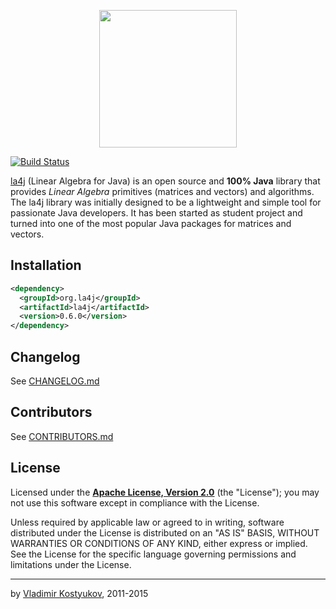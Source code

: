 <p align="center">
  <img src="https://raw.github.com/vkostyukov/la4j/master/la4j-logo.png" width="220px" />
<p>

[![Build Status](https://travis-ci.org/vkostyukov/la4j.svg?branch=master)](https://travis-ci.org/vkostyukov/la4j)

[la4j](http://la4j.org) (Linear Algebra for Java) is an open source and **100% Java** library that provides _Linear 
Algebra_ primitives (matrices  and vectors) and algorithms. The la4j library was initially designed to be a lightweight 
and simple tool for passionate Java developers. It has been started as student project and turned into one of the most 
popular Java packages for matrices and vectors.

Installation
-----------
```xml
<dependency>
  <groupId>org.la4j</groupId>
  <artifactId>la4j</artifactId>
  <version>0.6.0</version>
</dependency>
```

Changelog
------------
See [CHANGELOG.md](https://github.com/vkostyukov/la4j/blob/master/CHANGELOG.md)
 
Contributors
------------

See [CONTRIBUTORS.md](https://github.com/vkostyukov/la4j/blob/master/CONTRIBUTORS.md)

License
-------

Licensed under the **[Apache License, Version 2.0](http://www.apache.org/licenses/LICENSE-2.0)** (the "License");
you may not use this software except in compliance with the License.

Unless required by applicable law or agreed to in writing, software
distributed under the License is distributed on an "AS IS" BASIS,
WITHOUT WARRANTIES OR CONDITIONS OF ANY KIND, either express or implied.
See the License for the specific language governing permissions and
limitations under the License.

----
by [Vladimir Kostyukov](https://twitter.com/vkostyukov), 2011-2015


